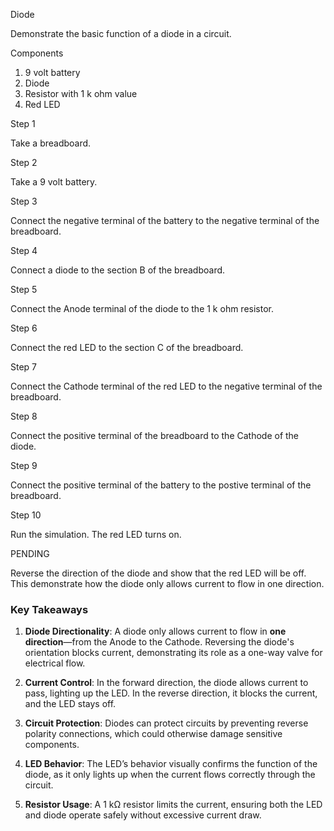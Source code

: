 Diode

Demonstrate the basic function of a diode in a circuit.

Components

1. 9 volt battery
2. Diode
3. Resistor with 1 k ohm value
4. Red LED

Step 1

Take a breadboard.

Step 2

Take a 9 volt battery.

Step 3

Connect the negative terminal of the battery to the negative terminal of the breadboard.

Step 4

Connect a diode to the section B of the breadboard.

Step 5

Connect the Anode terminal of the diode to the 1 k ohm resistor.

Step 6

Connect the red LED to the section C of the breadboard.

Step 7

Connect the Cathode terminal of the red LED to the negative terminal of the breadboard.

Step 8

Connect the positive terminal of the breadboard to the Cathode of the diode.

Step 9

Connect the positive terminal of the battery to the postive terminal of the breadboard.

Step 10

Run the simulation. The red LED turns on.

PENDING

Reverse the direction of the diode and show that the red LED will be off. This demonstrate how the diode only allows current to flow in one direction.

### Key Takeaways

1. **Diode Directionality**: A diode only allows current to flow in **one direction**—from the Anode to the Cathode. Reversing the diode's orientation blocks current, demonstrating its role as a one-way valve for electrical flow.

2. **Current Control**: In the forward direction, the diode allows current to pass, lighting up the LED. In the reverse direction, it blocks the current, and the LED stays off.

3. **Circuit Protection**: Diodes can protect circuits by preventing reverse polarity connections, which could otherwise damage sensitive components.

4. **LED Behavior**: The LED’s behavior visually confirms the function of the diode, as it only lights up when the current flows correctly through the circuit.

5. **Resistor Usage**: A 1 kΩ resistor limits the current, ensuring both the LED and diode operate safely without excessive current draw.
